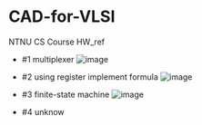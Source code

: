 # CAD-for-VLSI
NTNU CS Course HW_ref
 - #1 multiplexer
![image](https://user-images.githubusercontent.com/45507258/145569804-ae8a0e39-3006-4635-a3d3-e06ca0f93c59.png)

 - #2 using register implement formula
![image](https://user-images.githubusercontent.com/45507258/145569966-2e10a5c2-86ef-4b66-a88f-e72db82093f3.png)

 - #3 finite-state machine
![image](https://user-images.githubusercontent.com/45507258/145570128-6c046066-8835-4189-97d8-eb0329af6a27.png)

 - #4 unknow
